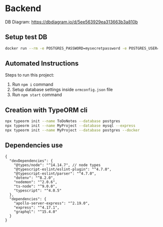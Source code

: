 # Backend

DB Diagram: https://dbdiagram.io/d/5ee563929ea313663b3a810b

## Setup test DB

```bash
docker run --rm -e POSTGRES_PASSWORD=mysecretpassword -e POSTGRES_USER=pedrito -e POSTGRES_DB=todo_notes -v todo_notes:/var/lib/postgresql/data -p 5432:5432 postgres
```

## Automated Instructions

Steps to run this project:

1. Run `npm i` command
2. Setup database settings inside `ormconfig.json` file
3. Run `npm start` command

## Creation with TypeORM cli

```bash
npx typeorm init --name ToDoNotes --database postgres
npx typeorm init --name MyProject --database mysql --express
npx typeorm init --name MyProject --database postgres --docker
```
## Dependencies use

```jsonc
{
  "devDependencies": {
    "@types/node": "^14.14.7", // node types 
    "@typescript-eslint/eslint-plugin": "^4.7.0",
    "@typescript-eslint/parser": "^4.7.0",
    "dotenv": "^8.2.0",
    "nodemon": "^2.0.6",
    "ts-node": "^9.0.0",
    "typescript": "^4.0.5"
  },
  "dependencies": {
    "apollo-server-express": "^2.19.0",
    "express": "^4.17.1",
    "graphql": "^15.4.0"
  }
}
```

